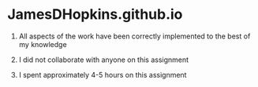 # JamesDHopkins.github.io

1. All aspects of the work have been correctly implemented to the best of
	my knowledge

2. I did not collaborate with anyone on this assignment

3. I spent approximately 4-5 hours on this assignment